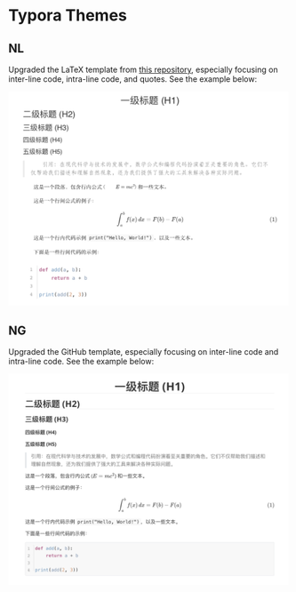 # Typora Themes

## NL
Upgraded the LaTeX template from [this repository](https://github.com/Keldos-Li/typora-latex-theme), especially focusing on inter-line code, intra-line code, and quotes. See the example below:

![Example Image](./assets/image-20240714151912313.png)

## NG
Upgraded the GitHub template, especially focusing on inter-line code and intra-line code. See the example below:

![Example Image](./assets/image-20240714152258743.png)

